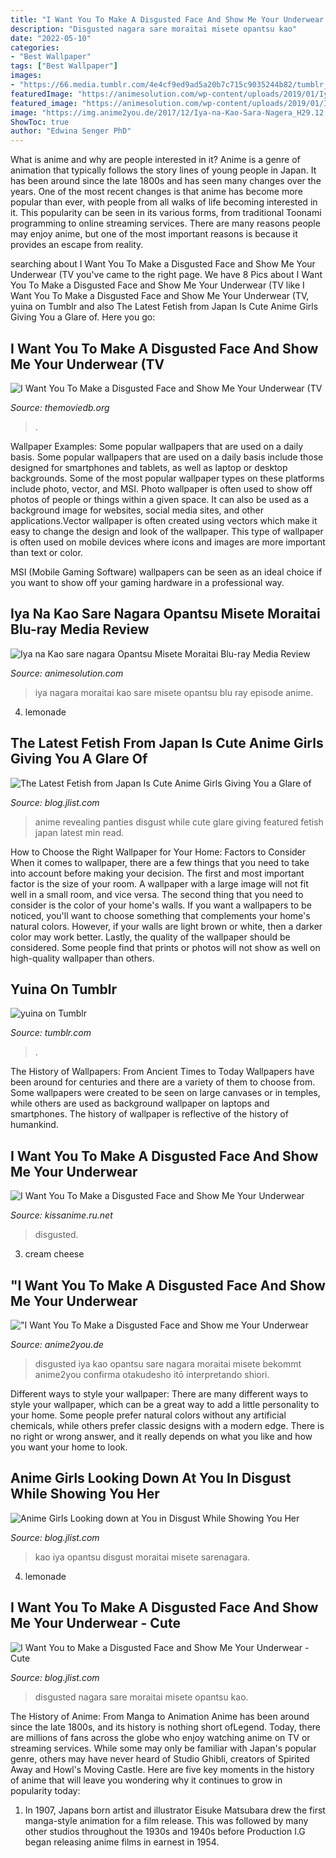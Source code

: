 ```yaml
---
title: "I Want You To Make A Disgusted Face And Show Me Your Underwear Wikipedia : &quot;i Want You To Make A Disgusted Face And Show Me Your Underwear"
description: "Disgusted nagara sare moraitai misete opantsu kao"
date: "2022-05-10"
categories:
- "Best Wallpaper"
tags: ["Best Wallpaper"]
images:
- "https://66.media.tumblr.com/4e4cf9ed9ad5a20b7c715c9035244b82/tumblr_p87jfhCnlX1r6drupo1_500.jpg"
featuredImage: "https://animesolution.com/wp-content/uploads/2019/01/IyaPan-03_02.11_2019.01.04_10.55.18_stitch.jpg"
featured_image: "https://animesolution.com/wp-content/uploads/2019/01/IyaPan-03_02.11_2019.01.04_10.55.18_stitch.jpg"
image: "https://img.anime2you.de/2017/12/Iya-na-Kao-Sara-Nagera_H29.12.jpg"
ShowToc: true
author: "Edwina Senger PhD"
---
```



What is anime and why are people interested in it?
Anime is a genre of animation that typically follows the story lines of young people in Japan. It has been around since the late 1800s and has seen many changes over the years. One of the most recent changes is that anime has become more popular than ever, with people from all walks of life becoming interested in it. This popularity can be seen in its various forms, from traditional Toonami programming to online streaming services. There are many reasons people may enjoy anime, but one of the most important reasons is because it provides an escape from reality.

	

		
searching about I Want You To Make a Disgusted Face and Show Me Your Underwear (TV you've came to the right page. We have 8 Pics about I Want You To Make a Disgusted Face and Show Me Your Underwear (TV like I Want You To Make a Disgusted Face and Show Me Your Underwear (TV, yuina on Tumblr and also The Latest Fetish from Japan Is Cute Anime Girls Giving You a Glare of. Here you go:
		
    
## I Want You To Make A Disgusted Face And Show Me Your Underwear (TV

<img loading=lazy src="https://image.tmdb.org/t/p/w600_and_h900_bestv2/Af9cVasrLuMIqb1EsivSyrZ9yBR.jpg" onerror="this.onerror=null;this.src='https://tse2.mm.bing.net/th?id=OIP.3RpgIiWTw5FoYm9j-LmbtwHaLH&amp;pid=15.1';" alt="I Want You To Make a Disgusted Face and Show Me Your Underwear (TV">

_Source: themoviedb.org_

>. 

	

Wallpaper Examples: Some popular wallpapers that are used on a daily basis.
Some popular wallpapers that are used on a daily basis include those designed for smartphones and tablets, as well as laptop or desktop backgrounds. Some of the most popular wallpaper types on these platforms include photo, vector, and MSI. 
Photo wallpaper is often used to show off photos of people or things within a given space. It can also be used as a background image for websites, social media sites, and other applications.Vector wallpaper is often created using vectors which make it easy to change the design and look of the wallpaper. This type of wallpaper is often used on mobile devices where icons and images are more important than text or color. 

MSI (Mobile Gaming Software) wallpapers can be seen as an ideal choice if you want to show off your gaming hardware in a professional way.

    
## Iya Na Kao Sare Nagara Opantsu Misete Moraitai Blu-ray Media Review

<img loading=lazy src="https://animesolution.com/wp-content/uploads/2019/01/IyaPan-03_02.11_2019.01.04_10.55.18_stitch.jpg" onerror="this.onerror=null;this.src='https://tse3.mm.bing.net/th?id=OIP.FNbbbcxcembZ96lL9OrIRgHaG4&amp;pid=15.1';" alt="Iya na Kao sare nagara Opantsu Misete Moraitai Blu-ray Media Review">

_Source: animesolution.com_

>iya nagara moraitai kao sare misete opantsu blu ray episode anime. 

	

4. lemonade 

    
## The Latest Fetish From Japan Is Cute Anime Girls Giving You A Glare Of

<img loading=lazy src="https://ahegao.b-cdn.net/wp-content/uploads/2018/09/iyapan-featured-image-3.jpg" onerror="this.onerror=null;this.src='https://tse1.mm.bing.net/th?id=OIP.7qbz9tntEjhMxK0qt5qUdQHaDt&amp;pid=15.1';" alt="The Latest Fetish from Japan Is Cute Anime Girls Giving You a Glare of">

_Source: blog.jlist.com_

>anime revealing panties disgust while cute glare giving featured fetish japan latest min read. 

	

How to Choose the Right Wallpaper for Your Home: Factors to Consider
When it comes to wallpaper, there are a few things that you need to take into account before making your decision. The first and most important factor is the size of your room. A wallpaper with a large image will not fit well in a small room, and vice versa. 
The second thing that you need to consider is the color of your home's walls. If you want a wallpapers to be noticed, you'll want to choose something that complements your home's natural colors. However, if your walls are light brown or white, then a darker color may work better. 
Lastly, the quality of the wallpaper should be considered. Some people find that prints or photos will not show as well on high-quality wallpaper than others.

    
## Yuina On Tumblr

<img loading=lazy src="https://66.media.tumblr.com/4e4cf9ed9ad5a20b7c715c9035244b82/tumblr_p87jfhCnlX1r6drupo1_500.jpg" onerror="this.onerror=null;this.src='https://tse1.mm.bing.net/th?id=OIP.U3s7liUn4sAc2MFD_ILI2gAAAA&amp;pid=15.1';" alt="yuina on Tumblr">

_Source: tumblr.com_

>. 

	

The History of Wallpapers: From Ancient Times to Today
Wallpapers have been around for centuries and there are a variety of them to choose from. Some wallpapers were created to be seen on large canvases or in temples, while others are used as background wallpaper on laptops and smartphones. The history of wallpaper is reflective of the history of humankind.

    
## I Want You To Make A Disgusted Face And Show Me Your Underwear

<img loading=lazy src="https://image.tmdb.org/t/p/w300/Af9cVasrLuMIqb1EsivSyrZ9yBR.jpg" onerror="this.onerror=null;this.src='https://tse3.mm.bing.net/th?id=OIP.1rliLKqa-RHdp44JXmCxqAAAAA&amp;pid=15.1';" alt="I Want You To Make a Disgusted Face and Show Me Your Underwear">

_Source: kissanime.ru.net_

>disgusted. 

	

3. cream cheese 

    
## &quot;I Want You To Make A Disgusted Face And Show Me Your Underwear

<img loading=lazy src="https://img.anime2you.de/2017/12/Iya-na-Kao-Sara-Nagera_H29.12.jpg" onerror="this.onerror=null;this.src='https://tse2.mm.bing.net/th?id=OIP.rn_eh7vqa_drCH7VM366tAHaDt&amp;pid=15.1';" alt="&quot;I Want You To Make a Disgusted Face and Show me Your Underwear">

_Source: anime2you.de_

>disgusted iya kao opantsu sare nagara moraitai misete bekommt anime2you confirma otakudesho itō interpretando shiori. 

	

Different ways to style your wallpaper:
There are many different ways to style your wallpaper, which can be a great way to add a little personality to your home. Some people prefer natural colors without any artificial chemicals, while others prefer classic designs with a modern edge. There is no right or wrong answer, and it really depends on what you like and how you want your home to look.

    
## Anime Girls Looking Down At You In Disgust While Showing You Her

<img loading=lazy src="https://ahegao.b-cdn.net/wp-content/uploads/2018/03/iyapan-featured-image-768x384.jpg" onerror="this.onerror=null;this.src='https://tse4.mm.bing.net/th?id=OIP.ehmm22EYeCdiBvy6hOIftwHaDt&amp;pid=15.1';" alt="Anime Girls Looking down at You in Disgust While Showing You Her">

_Source: blog.jlist.com_

>kao iya opantsu disgust moraitai misete sarenagara. 

	

4. lemonade 

    
## I Want You To Make A Disgusted Face And Show Me Your Underwear - Cute

<img loading=lazy src="https://ahegao.b-cdn.net/wp-content/uploads/2018/01/Iya-na-Kao-Sare-Nagara-Opantsu-Misete-Moraitai-I-Want-You-To-Make-a-Disgusted-Face-and-Show-Me-Your-Underwear-art-book-0017-1140x1645.jpg" onerror="this.onerror=null;this.src='https://tse2.mm.bing.net/th?id=OIP.MgtBKyZVDCVQ7Goc2sZxjQHaKr&amp;pid=15.1';" alt="I Want You to Make a Disgusted Face and Show Me Your Underwear - Cute">

_Source: blog.jlist.com_

>disgusted nagara sare moraitai misete opantsu kao. 

	

The History of Anime: From Manga to Animation
Anime has been around since the late 1800s, and its history is nothing short ofLegend. Today, there are millions of fans across the globe who enjoy watching anime on TV or streaming services. While some may only be familiar with Japan's popular genre, others may have never heard of Studio Ghibli, creators of Spirited Away and Howl's Moving Castle. Here are five key moments in the history of anime that will leave you wondering why it continues to grow in popularity today:
1) In 1907, Japans born artist and illustrator Eisuke Matsubara drew the first manga-style animation for a film release. This was followed by many other studios throughout the 1930s and 1940s before Production I.G began releasing anime films in earnest in 1954.

